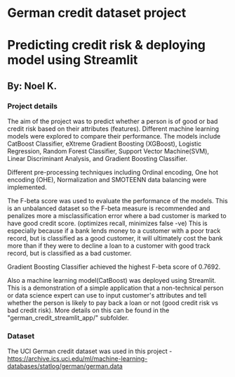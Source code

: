 # German credit dataset project

# Predicting credit risk & deploying model using Streamlit #

## By: Noel K. ##

### Project details ###

The aim of the project was to predict whether a person is of good or bad credit risk based on their attributes (features). Different machine learning models were explored to compare their performance. 
The models include CatBoost Classifier, eXtreme Gradient Boosting (XGBoost), Logistic Regression, Random Forest Classifier, Support Vector Machine(SVM), Linear Discriminant Analysis,  and Gradient Boosting Classifier.

Different pre-processing techniques including Ordinal encoding, One hot encoding (OHE), Normalization and SMOTEENN data balancing were implemented.

The F-beta score was used to evaluate the performance of the models. This is an unbalanced dataset so the F-beta measure is recommended and penalizes more a misclassification error where a bad customer is marked to have good credit score. (optimizes recall, minimizes false -ve)
This is especially because if a bank lends money to a customer with a poor track record, but is classified as a good customer, it will ultimately cost the bank more than if they were to decline a loan to a customer with good track record, but is classified as a bad customer.

Gradient Boosting Classifier achieved the highest F-beta score of 0.7692.

Also a machine learning model(CatBoost) was deployed using Streamlit. This is a demonstration of a simple application that a non-technical person or data science expert can use to input customer's attributes and tell whether the person is likely to pay back a loan or not (good credit risk vs bad credit risk). More details on this can be found in the "german_credit_streamlit_app/" subfolder.

### Dataset ###
The UCI German credit dataset was used in this project - https://archive.ics.uci.edu/ml/machine-learning-databases/statlog/german/german.data


